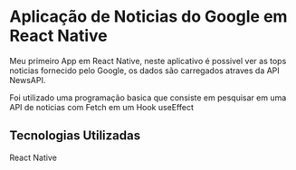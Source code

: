 
# Aplicação de Noticias do Google em React Native

Meu primeiro App em React Native, neste aplicativo é possivel ver as tops noticias fornecido pelo Google, os dados são carregados atraves da API NewsAPI.

Foi utilizado uma programação basica que consiste em pesquisar em uma API de noticias com Fetch em um Hook useEffect
## Tecnologias Utilizadas

React Native
